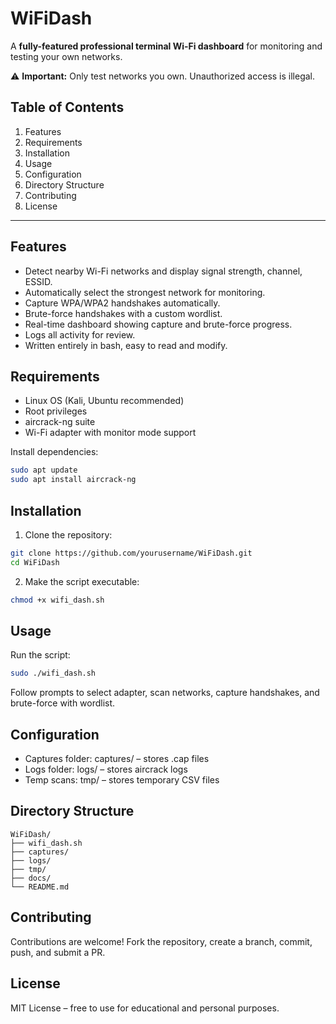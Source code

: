 # WiFiDash

A **fully-featured professional terminal Wi-Fi dashboard** for monitoring and testing your own networks.

⚠️ **Important:** Only test networks you own. Unauthorized access is illegal.

## Table of Contents

1. Features
2. Requirements
3. Installation
4. Usage
5. Configuration
6. Directory Structure
7. Contributing
8. License

---

## Features

- Detect nearby Wi-Fi networks and display signal strength, channel, ESSID.
- Automatically select the strongest network for monitoring.
- Capture WPA/WPA2 handshakes automatically.
- Brute-force handshakes with a custom wordlist.
- Real-time dashboard showing capture and brute-force progress.
- Logs all activity for review.
- Written entirely in bash, easy to read and modify.

## Requirements

- Linux OS (Kali, Ubuntu recommended)
- Root privileges
- aircrack-ng suite
- Wi-Fi adapter with monitor mode support

Install dependencies:

```bash
sudo apt update
sudo apt install aircrack-ng
```

## Installation

1. Clone the repository:

```bash
git clone https://github.com/yourusername/WiFiDash.git
cd WiFiDash
```

2. Make the script executable:

```bash
chmod +x wifi_dash.sh
```

## Usage

Run the script:

```bash
sudo ./wifi_dash.sh
```

Follow prompts to select adapter, scan networks, capture handshakes, and brute-force with wordlist.

## Configuration

- Captures folder: captures/ – stores .cap files
- Logs folder: logs/ – stores aircrack logs
- Temp scans: tmp/ – stores temporary CSV files

## Directory Structure

```
WiFiDash/
├── wifi_dash.sh
├── captures/
├── logs/
├── tmp/
├── docs/
└── README.md
```

## Contributing

Contributions are welcome! Fork the repository, create a branch, commit, push, and submit a PR.

## License

MIT License – free to use for educational and personal purposes.
